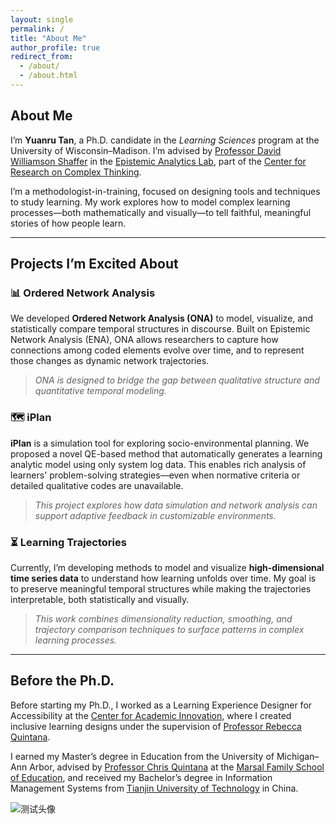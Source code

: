 ```yaml
---
layout: single
permalink: /
title: "About Me"
author_profile: true
redirect_from: 
  - /about/
  - /about.html
---
```


## About Me

I’m **Yuanru Tan**, a Ph.D. candidate in the *Learning Sciences* program at the University of Wisconsin–Madison. I’m advised by [Professor David Williamson Shaffer](https://edpsych.education.wisc.edu/fac-staff/williamson-shaffer-david/) in the [Epistemic Analytics Lab](https://epistemicanalytics.org/), part of the [Center for Research on Complex Thinking](https://www.crct.center/).

I’m a methodologist-in-training, focused on designing tools and techniques to study learning. My work explores how to model complex learning processes—both mathematically and visually—to tell faithful, meaningful stories of how people learn.

---

## Projects I’m Excited About

### 📊 Ordered Network Analysis

We developed **Ordered Network Analysis (ONA)** to model, visualize, and statistically compare temporal structures in discourse. Built on Epistemic Network Analysis (ENA), ONA allows researchers to capture how connections among coded elements evolve over time, and to represent those changes as dynamic network trajectories.

> *ONA is designed to bridge the gap between qualitative structure and quantitative temporal modeling.*

### 🗺️ iPlan

**iPlan** is a simulation tool for exploring socio-environmental planning. We proposed a novel QE-based method that automatically generates a learning analytic model using only system log data. This enables rich analysis of learners' problem-solving strategies—even when normative criteria or detailed qualitative codes are unavailable.

> *This project explores how data simulation and network analysis can support adaptive feedback in customizable environments.*

### ⏳ Learning Trajectories

Currently, I’m developing methods to model and visualize **high-dimensional time series data** to understand how learning unfolds over time. My goal is to preserve meaningful temporal structures while making the trajectories interpretable, both statistically and visually.

> *This work combines dimensionality reduction, smoothing, and trajectory comparison techniques to surface patterns in complex learning processes.*

---

## Before the Ph.D.

Before starting my Ph.D., I worked as a Learning Experience Designer for Accessibility at the [Center for Academic Innovation](https://ai.umich.edu/), where I created inclusive learning designs under the supervision of [Professor Rebecca Quintana](https://marsal.umich.edu/directory/faculty-staff/rebecca-quintana).

I earned my Master’s degree in Education from the University of Michigan–Ann Arbor, advised by [Professor Chris Quintana](https://soe.umich.edu/directory/christopher-quintana) at the [Marsal Family School of Education](https://marsal.umich.edu/), and received my Bachelor’s degree in Information Management Systems from [Tianjin University of Technology](https://www.tjut.edu.cn/) in China.

![测试头像](/images/avatar.jpg)

